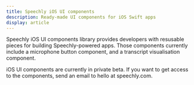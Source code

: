 ```yaml
---
title: Speechly iOS UI components
description: Ready-made UI components for iOS Swift apps
display: article
---
```



Speechly iOS UI components library provides developers with resusable pieces for building Speechly-powered apps. Those components currently include a microphone button component, and a transcript visualisation component.

iOS UI components are currently in private beta. If you want to get access to the components, send an email to hello at speechly.com.